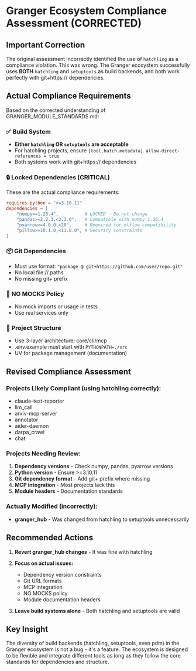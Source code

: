 # Granger Ecosystem Compliance Assessment (CORRECTED)

## Important Correction

The original assessment incorrectly identified the use of `hatchling` as a compliance violation. This was wrong. The Granger ecosystem successfully uses **BOTH** `hatchling` and `setuptools` as build backends, and both work perfectly with git+https:// dependencies.

## Actual Compliance Requirements

Based on the corrected understanding of GRANGER_MODULE_STANDARDS.md:

### ✅ Build System
- **Either `hatchling` OR `setuptools` are acceptable**
- For hatchling projects, ensure `[tool.hatch.metadata] allow-direct-references = true`
- Both systems work with git+https:// dependencies

### 🔒 Locked Dependencies (CRITICAL)
These are the actual compliance requirements:
```toml
requires-python = ">=3.10.11"
dependencies = [
    "numpy==1.26.4",          # LOCKED - Do not change
    "pandas>=2.2.3,<2.3.0",   # Compatible with numpy 1.26.4
    "pyarrow>=4.0.0,<20",     # Required for mlflow compatibility
    "pillow>=10.1.0,<11.0.0", # Security constraints
]
```

### 📦 Git Dependencies
- Must use format: `"package @ git+https://github.com/user/repo.git"`
- No local file:// paths
- No missing git+ prefix

### 🚫 NO MOCKS Policy
- No mock imports or usage in tests
- Use real services only

### 📁 Project Structure
- Use 3-layer architecture: core/cli/mcp
- .env.example must start with `PYTHONPATH=./src`
- UV for package management (documentation)

## Revised Compliance Assessment

### Projects Likely Compliant (using hatchling correctly):
- claude-test-reporter
- llm_call
- arxiv-mcp-server
- annotator
- aider-daemon
- darpa_crawl
- chat

### Projects Needing Review:
1. **Dependency versions** - Check numpy, pandas, pyarrow versions
2. **Python version** - Ensure >=3.10.11
3. **Git dependency format** - Add git+ prefix where missing
4. **MCP integration** - Most projects lack this
5. **Module headers** - Documentation standards

### Actually Modified (incorrectly):
- **granger_hub** - Was changed from hatchling to setuptools unnecessarily

## Recommended Actions

1. **Revert granger_hub changes** - It was fine with hatchling
2. **Focus on actual issues:**
   - Dependency version constraints
   - Git URL formats
   - MCP integration
   - NO MOCKS policy
   - Module documentation headers

3. **Leave build systems alone** - Both hatchling and setuptools are valid

## Key Insight

The diversity of build backends (hatchling, setuptools, even pdm) in the Granger ecosystem is not a bug - it's a feature. The ecosystem is designed to be flexible and integrate different tools as long as they follow the core standards for dependencies and structure.
